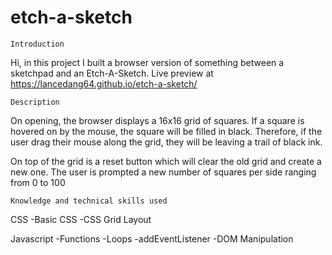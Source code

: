 # etch-a-sketch

    Introduction
Hi, in this project I built a browser version of something between a sketchpad and an Etch-A-Sketch.
Live preview at https://lancedang64.github.io/etch-a-sketch/

    Description
On opening, the browser displays a 16x16 grid of squares.
If a square is hovered on by the mouse, the square will be filled in black.
Therefore, if the user drag their mouse along the grid, they will be leaving a trail of black ink.

On top of the grid is a reset button which will clear the old grid and create a new one.
The user is prompted a new number of squares per side ranging from 0 to 100

    Knowledge and technical skills used
CSS
-Basic CSS
-CSS Grid Layout

Javascript
-Functions
-Loops
-addEventListener
-DOM Manipulation
